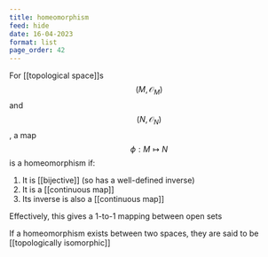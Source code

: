 ```yaml
---
title: homeomorphism
feed: hide
date: 16-04-2023
format: list
page_order: 42
---
```



For [[topological space]]s $$(M, \mathcal O_M)$$ and $$(N, \mathcal O_N)$$, a map $$\phi: M\mapsto N$$ is a homeomorphism if:
1. It is [[bijective]] (so has a well-defined inverse)
2. It is a [[continuous map]]
3. Its inverse is also a [[continuous map]]

Effectively, this gives a 1-to-1 mapping between open sets

If a homeomorphism exists between two spaces, they are said to be [[topologically isomorphic]]